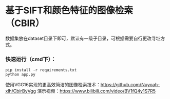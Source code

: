 # 基于SIFT和颜色特征的图像检索（CBIR）
​	数据集放在dataset目录下即可，默认有一级子目录，可根据需要自行更改寻址方式。

### 快速运行（cmd下）：

~~~
pip install -r requirements.txt
python app.py
~~~


使用VGG16实现的更高效简洁的图像检索技术：https://github.com/Nuyoah-xlh/CbirByVgg
演示视频：https://www.bilibili.com/video/BV1fQ4y1S7R5
